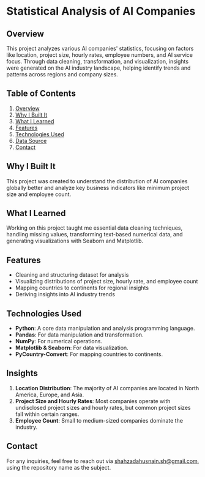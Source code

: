 # Statistical Analysis of AI Companies

## Overview
This project analyzes various AI companies' statistics, focusing on factors like location, project size, hourly rates, employee numbers, and AI service focus. Through data cleaning, transformation, and visualization, insights were generated on the AI industry landscape, helping identify trends and patterns across regions and company sizes.

## Table of Contents
1. [Overview](#overview)
2. [Why I Built It](#why-i-built-it)
3. [What I Learned](#what-i-learned)
4. [Features](#features)
5. [Technologies Used](#technologies-used)
6. [Data Source](#data-source)
7. [Contact](#contact)

## Why I Built It
This project was created to understand the distribution of AI companies globally better and analyze key business indicators like minimum project size and employee count.

## What I Learned
Working on this project taught me essential data cleaning techniques, handling missing values, transforming text-based numerical data, and generating visualizations with Seaborn and Matplotlib.

## Features
- Cleaning and structuring dataset for analysis
- Visualizing distributions of project size, hourly rate, and employee count
- Mapping countries to continents for regional insights
- Deriving insights into AI industry trends

## Technologies Used
- **Python**: A core data manipulation and analysis programming language.
- **Pandas**: For data manipulation and transformation.
- **NumPy**: For numerical operations.
- **Matplotlib & Seaborn**: For data visualization.
- **PyCountry-Convert**: For mapping countries to continents.

## Insights
1. **Location Distribution**: The majority of AI companies are located in North America, Europe, and Asia.
2. **Project Size and Hourly Rates**: Most companies operate with undisclosed project sizes and hourly rates, but common project sizes fall within certain ranges.
3. **Employee Count**: Small to medium-sized companies dominate the industry.

## Contact
For any inquiries, feel free to reach out via shahzadahusnain.sh@gmail.com, using the repository name as the subject.
